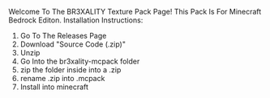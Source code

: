 Welcome To The BR3XALITY Texture Pack Page!
This Pack Is For Minecraft Bedrock Editon.
Installation Instructions:
1. Go To The Releases Page
2. Download "Source Code (.zip)"
3. Unzip
4. Go Into the br3xality-mcpack folder
5. zip the folder inside into a .zip
6. rename .zip into .mcpack
7. Install into minecraft
